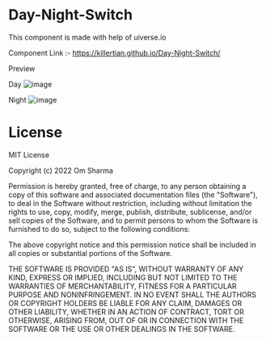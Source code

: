 # Day-Night-Switch

This component is made with help of uiverse.io

Component Link :- https://killertian.github.io/Day-Night-Switch/

Preview

Day
![image](https://user-images.githubusercontent.com/77867638/196764854-93fd19a0-b175-4670-94a9-f9cf417b2700.png)

Night
![image](https://user-images.githubusercontent.com/77867638/196765113-e1a2a705-25ef-43b8-8940-329874f875ae.png)


# License

MIT License

Copyright (c) 2022 Om Sharma

Permission is hereby granted, free of charge, to any person obtaining a copy
of this software and associated documentation files (the "Software"), to deal
in the Software without restriction, including without limitation the rights
to use, copy, modify, merge, publish, distribute, sublicense, and/or sell
copies of the Software, and to permit persons to whom the Software is
furnished to do so, subject to the following conditions:

The above copyright notice and this permission notice shall be included in all
copies or substantial portions of the Software.

THE SOFTWARE IS PROVIDED "AS IS", WITHOUT WARRANTY OF ANY KIND, EXPRESS OR
IMPLIED, INCLUDING BUT NOT LIMITED TO THE WARRANTIES OF MERCHANTABILITY,
FITNESS FOR A PARTICULAR PURPOSE AND NONINFRINGEMENT. IN NO EVENT SHALL THE
AUTHORS OR COPYRIGHT HOLDERS BE LIABLE FOR ANY CLAIM, DAMAGES OR OTHER
LIABILITY, WHETHER IN AN ACTION OF CONTRACT, TORT OR OTHERWISE, ARISING FROM,
OUT OF OR IN CONNECTION WITH THE SOFTWARE OR THE USE OR OTHER DEALINGS IN THE
SOFTWARE.
